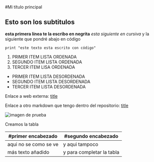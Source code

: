 #Mi título principal
## Esto son los subtitulos


**esta primera línea te la escribo en negrita**
*esta siguiente en cursiva*
y la siguiente que pondré abajo en código
```
print "este texto esta escrito con código"
```

1. PRIMER ITEM LISTA ORDENADA
2. SEGUNDO ITEM LISTA ORDENADA
3. TERCER ITEM LISA ORDENADA

- PRIMER ITEM LISTA DESORDENADA
- SEGUNDO ITEM LISTA DESORDENADA
- TERCER ITEM LISTA DESORDENADA

Enlace a web externa:
[title](http://www.google.com)

Enlace a otro markdown que tengo dentro del repositorio:
[title](https://github.com/damianwil/Markdown/blob/main/README.md)

![imagen de prueba](/home/damian/Escritorio/Markdown/Markdown/imagen.jpg)

Creamos la tabla

|#primer encabezado|#segundo encabezado
|---------------------|------------------|
| aqui no se como se ve| y aqui tampoco
|más texto añadido| y para completar la tabla
